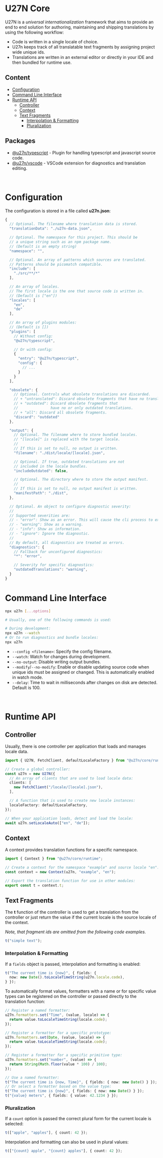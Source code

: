 # U27N Core
U27N is a _universal internationalization_ framework that aims to provide an end to end solution for authoring, maintaining and shipping translations by using the following workflow:
+ Code is written in a single locale of choice.
+ U27n keeps track of all translatable text fragments by assigning project wide unique ids.
+ Translations are written in an external editor or directly in your IDE and then bundled for runtime use.

## Content
+ [Configuration](#configuration)
+ [Command Line Interface](#command-line-interface)
+ [Runtime API](#runtime-api)
  + [Controller](#controller)
  + [Context](#content)
  + [Text Fragments](#text-fragments)
    + [Interpolation & Formatting](#interpolation--formatting)
    + [Pluralization](#pluralization)

## Packages
+ [@u27n/typescript](https://www.npmjs.com/package/@u27n/typescript) - Plugin for handling typescript and javascript source code.
+ [@u27n/vscode](https://marketplace.visualstudio.com/items?itemName=mxjp.u27n) - VSCode extension for diagnostics and translation editing.

<br>



# Configuration
The configuration is stored in a file called **u27n.json**:
```js
{
  // Optional. The filename where translation data is stored.
  "translationData": "./u27n-data.json",

  // Optional. The namespace for this project. This should be
  // a unique string such as an npm package name.
  // (Default is an empty string)
  "namespace": "",

  // Optional. An array of patterns which sources are translated.
  // Patterns should be picomatch compatible.
  "include": [
    "./src/**/*"
  ],

  // An array of locales.
  // The first locale is the one that source code is written in.
  // (Default is ["en"])
  "locales": [
    "en",
    "de"
  ],

  // An array of plugins modules:
  // (Default is [])
  "plugins": [
    // Without config:
    "@u27n/typescript",

    // Or with config:
    {
      "entry": "@u27n/typescript",
      "config": {
        // ...
      }
    }
  ],

  "obsolete": {
    // Optional. Controls what obsolete translations are discarded.
    // + "untranslated": Discard obsolete fragments that have no translations.
    // + "outdated": Discard obsolete fragments that
    //               have no or only outdated translations.
    // + "all": Discard all obsolete fragments.
    "discard": "outdated"
  },

  "output": {
    // Optional. The filename where to store bundled locales.
    // "[locale]" is replaced with the target locale.
    //
    // If this is set to null, no output is written.
    "filename": "./dist/locale/[locale].json",

    // Optional. If true, outdated translations are not
    // included in the locale bundles.
    "includeOutdated": false,

    // Optional. The directory where to store the output manifest.
    //
    // If this is set to null, no output manifest is written.
    "manifestPath": "./dist",
  },

  // Optional. An object to configure diagnostic severity:
  //
  // Supported severities are:
  // - "error": Show as an error. This will cause the cli process to exit with "1" when building.
  // - "warning": Show as a warning.
  // - "info": Show as information.
  // - "ignore": Ignore the diagnostic.
  //
  // By default, all diagnostics are treated as errors.
  "diagnostics": {
    // Fallback for unconfigured diagnostics:
    "*": "error",

    // Severity for specific diagnostics:
    "outdatedTranslations": "warning",
  }
}
```

# Command Line Interface
```bash
npx u27n [...options]

# Usually, one of the following commands is used:

# During development:
npx u27n --watch
# Or to run diagnostics and bundle locales:
npx u27n
```
+ `--config <filename>`: Specify the config filename.
+ `--watch`: Watch for changes during development.
+ `--no-output`: Disable writing output bundles.
+ `--modify`/`--no-modify`: Enable or disable updating source code when unique ids must be assigned or changed.
  This is automatically enabled in watch mode.
+ `--delay`: Time to wait in milliseconds after changes on disk are detected. Default is 100.

<br>



# Runtime API

## Controller
Usually, there is one controller per application that loads and manages locale data.
```ts
import { U27N, FetchClient, defaultLocaleFactory } from "@u27n/core/runtime";

// Create a global controller:
const u27n = new U27N({
  // An array of clients that are used to load locale data:
  clients: [
    new FetchClient("/locale/[locale].json"),
  ],

  // A function that is used to create new locale instances:
  localeFactory: defaultLocaleFactory,
});

// When your application loads, detect and load the locale:
await u27n.setLocaleAuto(["en", "de"]);
```

## Context
A context provides translation functions for a specific namespace.
```ts
import { Context } from "@u27n/core/runtime";

// Create a context for the namespace "example" and source locale "en":
const context = new Context(u27n, "example", "en");

// Export the translation function for use in other modules:
export const t = context.t;
```

## Text Fragments
The **t** function of the controller is used to get a translation from the controller or just return the value if the current locale is the source locale of the context.

_Note, that fragment ids are omitted from the following code examples._
```ts
t("simple text");
```

### Interpolation & Formatting
If a `fields` object is passed, interpolation and formatting is enabled:
```ts
t("The current time is {now}", { fields: {
  now: new Date().toLocaleTimeString(u27n.locale.code),
} });
```

To automatically format values, formatters with a name or for specific value types can be registered on the controller or passed directly to the translation function:
```ts
// Register a named formatter:
u27n.formatters.set("Time", (value, locale) => {
  return value.toLocaleTimeString(locale.code);
});

// Register a formatter for a specific prototype:
u27n.formatters.set(Date, (value, locale) => {
  return value.toLocaleTimeString(locale.code);
});

// Register a formatter for a specific primitive type:
u27n.formatters.set("number", (value) => {
  return String(Math.floor(value * 100) / 100);
});

// Use a named formatter:
t("The current time is {now, Time}", { fields: { now: new Date() } });
// Or select a formatter based on the value type:
t("The current time is {now}", { fields: { now: new Date() } });
t("{value} meters", { fields: { value: 42.1234 } });
```

### Pluralization
If a `count` option is passed the correct plural form for the current locale is selected:
```ts
t(["apple", "apples"], { count: 42 });
```
Interpolation and formatting can also be used in plural values:
```ts
t(["{count} apple", "{count} apples"], { count: 42 });
```
